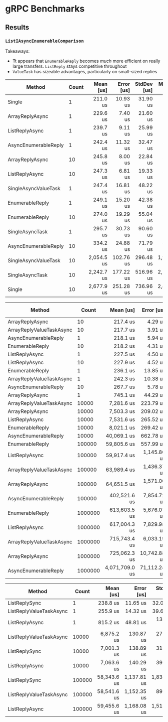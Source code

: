# gRPC Benchmarks


## Results

### `ListIAsyncEnumerableComparison`

Takeaways:
- Tt appears that `EnumerableReply` becomes *much* more efficient on really large transfers. `ListReply` stays competitive throughout
- `ValueTask` has sizeable advantages, particularly on small-sized replies


| Method               | Count |  Mean [us] | Error [us] | StdDev [us] | Median [us] |   Gen 0 | Allocated [B] |
|----------------------|-------|-----------:|-----------:|------------:|------------:|--------:|--------------:|
| Single               | 1     |   211.0 us |   10.93 us |    31.90 us |    198.6 us |  1.7090 |       8,215 B |
| ArrayReplyAsync      | 1     |   229.6 us |    7.40 us |    21.60 us |    226.0 us |  1.9531 |      11,162 B |
| ListReplyAsync       | 1     |   239.7 us |    9.11 us |    25.99 us |    234.8 us |  2.4414 |      12,671 B |
| AsyncEnumerableReply | 1     |   242.4 us |   11.32 us |    32.47 us |    231.5 us |  1.9531 |       9,879 B |
| ArrayReplyAsync      | 10    |   245.8 us |    8.00 us |    22.84 us |    243.6 us |  2.4414 |      11,696 B |
| ListReplyAsync       | 10    |   247.3 us |    6.81 us |    19.33 us |    242.5 us |  2.4414 |      13,140 B |
| SingleAsyncValueTask | 1     |   247.4 us |   16.81 us |    48.22 us |    244.7 us |  1.4648 |       8,576 B |
| EnumerableReply      | 1     |   249.1 us |   15.20 us |    42.38 us |    235.0 us |  1.9531 |       9,613 B |
| EnumerableReply      | 10    |   274.0 us |   19.29 us |    55.04 us |    253.1 us |  1.9531 |      10,087 B |
| SingleAsyncTask      | 1     |   295.7 us |   30.73 us |    90.60 us |    264.2 us |  1.4648 |       8,517 B |
| AsyncEnumerableReply | 10    |   334.2 us |   24.88 us |    71.79 us |    309.5 us |  2.4414 |      11,548 B |
| SingleAsyncValueTask | 10    | 2,054.5 us |  102.76 us |   296.48 us |  1,983.4 us | 15.6250 |      81,377 B |
| SingleAsyncTask      | 10    | 2,242.7 us |  177.22 us |   516.96 us |  2,102.5 us | 15.6250 |      81,213 B |
| Single               | 10    | 2,677.9 us |  251.28 us |   736.96 us |  2,421.8 us | 15.6250 |      80,296 B |



| Method                   | Count   |      Mean [us] |   Error [us] |  StdDev [us] |    Median [us] |      Gen 0 |     Gen 1 |   Gen 2 | Allocated [B] |
|--------------------------|---------|---------------:|-------------:|-------------:|---------------:|-----------:|----------:|--------:|--------------:|
| ArrayReplyAsync          | 10      |       217.4 us |      4.29 us |      8.38 us |       217.0 us |     2.4414 |         - |       - |      11,755 B |
| ArrayReplyValueTaskAsync | 10      |       217.7 us |      3.91 us |      6.95 us |       217.2 us |     2.4414 |         - |       - |      11,757 B |
| AsyncEnumerableReply     | 1       |       218.1 us |      5.94 us |     17.23 us |       216.9 us |     1.9531 |         - |       - |       9,872 B |
| EnumerableReply          | 10      |       218.2 us |      4.31 us |      9.54 us |       218.7 us |     1.9531 |         - |       - |      10,066 B |
| ListReplyAsync           | 1       |       227.5 us |      4.50 us |     12.47 us |       225.9 us |     2.4414 |         - |       - |      12,707 B |
| ListReplyAsync           | 10      |       227.9 us |      4.52 us |     12.21 us |       225.0 us |     2.4414 |         - |       - |      13,124 B |
| EnumerableReply          | 1       |       236.1 us |     13.85 us |     39.95 us |       220.1 us |     1.9531 |         - |       - |       9,618 B |
| ArrayReplyValueTaskAsync | 1       |       242.3 us |     10.38 us |     29.28 us |       232.7 us |     1.9531 |         - |       - |      11,126 B |
| AsyncEnumerableReply     | 10      |       267.7 us |      5.78 us |     16.67 us |       264.8 us |     2.4414 |         - |       - |      11,669 B |
| ArrayReplyAsync          | 1       |       745.1 us |     44.29 us |    124.93 us |       740.6 us |          - |         - |       - |      38,080 B |
| ArrayReplyValueTaskAsync | 10000   |     7,281.6 us |    223.79 us |    642.11 us |     7,143.3 us |   156.2500 |   46.8750 |       - |     819,321 B |
| ArrayReplyAsync          | 10000   |     7,503.3 us |    209.02 us |    606.42 us |     7,425.3 us |   156.2500 |   46.8750 |       - |     819,112 B |
| ListReplyAsync           | 10000   |     7,531.6 us |    265.52 us |    778.73 us |     7,289.0 us |    78.1250 |   39.0625 | 39.0625 |     516,145 B |
| EnumerableReply          | 10000   |     8,021.1 us |    269.42 us |    794.39 us |     7,843.2 us |    78.1250 |   39.0625 | 39.0625 |     512,967 B |
| AsyncEnumerableReply     | 10000   |    40,069.1 us |    662.78 us |    587.53 us |    40,011.7 us |   461.5385 |         - |       - |   2,467,198 B |
| EnumerableReply          | 100000  |    59,805.6 us |    557.99 us |    685.26 us |    59,818.9 us |          - |         - |       - |   4,517,736 B |
| ListReplyAsync           | 100000  |    59,917.4 us |  1,145.80 us |  1,850.26 us |    59,241.2 us |          - |         - |       - |   4,541,176 B |
| ArrayReplyValueTaskAsync | 100000  |    63,989.4 us |  1,436.37 us |  4,212.63 us |    64,769.8 us |          - |         - |       - |   9,065,512 B |
| ArrayReplyAsync          | 100000  |    64,651.5 us |  1,571.00 us |  4,557.76 us |    66,809.9 us |  1000.0000 |         - |       - |   9,062,544 B |
| AsyncEnumerableReply     | 100000  |   402,521.6 us |  7,854.72 us |  9,045.51 us |   401,779.3 us |  5000.0000 |         - |       - |  25,963,072 B |
| EnumerableReply          | 1000000 |   613,603.5 us |  5,676.07 us |  5,309.40 us |   611,198.1 us |  4000.0000 | 1000.0000 |       - |  40,868,520 B |
| ListReplyAsync           | 1000000 |   617,004.3 us |  7,829.98 us |  7,324.17 us |   616,580.1 us |  4000.0000 | 1000.0000 |       - |  40,874,152 B |
| ArrayReplyValueTaskAsync | 1000000 |   715,743.4 us |  6,033.19 us |  5,348.27 us |   715,781.6 us |  9000.0000 | 2000.0000 |       - |  85,082,680 B |
| ArrayReplyAsync          | 1000000 |   725,062.3 us | 10,742.88 us |  9,523.28 us |   727,284.5 us |  9000.0000 | 3000.0000 |       - |  85,083,176 B |
| AsyncEnumerableReply     | 1000000 | 4,071,709.0 us | 71,112.24 us | 55,519.76 us | 4,067,725.7 us | 48000.0000 |         - |       - | 225,797,912 B |


| Method                  | Count  |   Mean [us] |  Error [us] | StdDev [us] | Median [us] |   Gen 0 |   Gen 1 |   Gen 2 | Allocated [B] |
|-------------------------|--------|------------:|------------:|------------:|------------:|--------:|--------:|--------:|--------------:|
| ListReplySync           | 1      |    238.8 us |    11.65 us |    32.09 us |    228.4 us |  2.4414 |       - |       - |      12,355 B |
| ListReplyValueTaskAsync | 1      |    255.9 us |    14.32 us |    39.68 us |    242.8 us |  2.4414 |       - |       - |      12,684 B |
| ListReplyAsync          | 1      |    815.2 us |    48.81 us |   138.46 us |    791.0 us |       - |       - |       - |      36,744 B |
| ListReplyValueTaskAsync | 10000  |  6,875.2 us |   130.87 us |   270.28 us |  6,813.7 us | 78.1250 | 39.0625 | 39.0625 |     515,915 B |
| ListReplySync           | 10000  |  7,001.3 us |   138.89 us |   310.64 us |  7,002.3 us | 78.1250 | 39.0625 | 39.0625 |     515,417 B |
| ListReplyAsync          | 10000  |  7,063.6 us |   140.29 us |   393.38 us |  7,006.6 us | 78.1250 | 31.2500 | 31.2500 |     515,894 B |
| ListReplySync           | 100000 | 58,343.6 us | 1,137.81 us | 1,837.35 us | 57,819.6 us |       - |       - |       - |   4,542,352 B |
| ListReplyValueTaskAsync | 100000 | 58,541.6 us | 1,152.35 us |   899.68 us | 58,302.1 us |       - |       - |       - |   4,541,352 B |
| ListReplyAsync          | 100000 | 59,455.6 us | 1,168.08 us | 1,518.84 us | 58,964.2 us |       - |       - |       - |   4,539,800 B |
